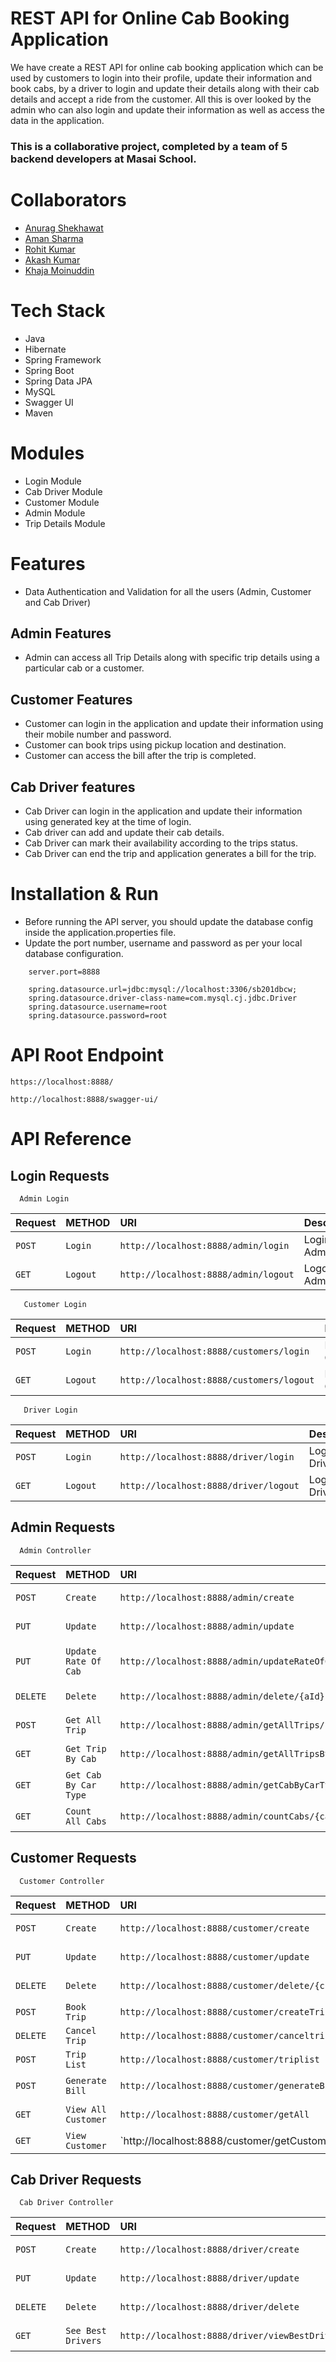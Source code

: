# REST API for Online Cab Booking Application

We have create a REST API for online cab booking application which can be used by customers to login into their profile, update their information and 
book cabs, by a driver to login and update their details along with their cab details and accept a ride from the customer. All this is over looked by the 
admin who can also login and update their information as well as access the data in the application. 

### This is a collaborative project, completed by a team of 5 backend developers at Masai School.

# Collaborators

- [Anurag Shekhawat](https://github.com/Anurag-shekawat)
- [Aman Sharma](https://github.com/Aman103767)
- [Rohit Kumar](https://github.com/RohitJsr)
- [Akash Kumar](https://github.com/akashkumar124)
- [Khaja Moinuddin](https://github.com/KhajaMoinuddin9836)

# Tech Stack
- Java
- Hibernate
- Spring Framework
- Spring Boot
- Spring Data JPA
- MySQL
- Swagger UI
- Maven

# Modules

- Login Module
- Cab Driver Module
- Customer Module
- Admin Module
- Trip Details Module

# Features

- Data Authentication and Validation for all the users (Admin, Customer and Cab Driver)

## Admin Features
- Admin can access all Trip Details along with specific trip details using a particular cab or a customer.


## Customer Features
- Customer can login in the application and update their information using their mobile number and password.
- Customer can book trips using pickup location and destination.
- Customer can access the bill after the trip is completed.


## Cab Driver features
- Cab Driver can login in the application and update their information using generated key at the time of login.
- Cab driver can add and update their cab details.
- Cab Driver can mark their availability according to the trips status.
- Cab Driver can end the trip and application generates a bill for the trip.

# Installation & Run
 - Before running the API server, you should update the database config inside the application.properties file.
- Update the port number, username and password as per your local database configuration.

```
    server.port=8888

    spring.datasource.url=jdbc:mysql://localhost:3306/sb201dbcw;
    spring.datasource.driver-class-name=com.mysql.cj.jdbc.Driver
    spring.datasource.username=root
    spring.datasource.password=root
```

# API Root Endpoint
```
https://localhost:8888/
```
```
http://localhost:8888/swagger-ui/
```
# API Reference

## Login Requests

```http
  Admin Login
```
| Request | METHOD     |  URI | Description                |
| :-------- | :------- | :----- | :------------------------- |
| `POST` | `Login` | `http://localhost:8888/admin/login` | Login Admin |
| `GET` | `Logout` | `http://localhost:8888/admin/logout` | Logout Admin |

```http
   Customer Login
```
| Request | METHOD     |  URI | Description                |
| :-------- | :------- | :----- | :------------------------- |
| `POST` | `Login` | `http://localhost:8888/customers/login` | Login Customer |
| `GET` | `Logout` | `http://localhost:8888/customers/logout` | Logout Customer |

```http
   Driver Login
```
| Request | METHOD     |  URI | Description                |
| :-------- | :------- | :----- | :------------------------- |
| `POST` | `Login` | `http://localhost:8888/driver/login` | Login Driver |
| `GET` | `Logout` | `http://localhost:8888/driver/logout` | Logout Driver |

## Admin Requests

```http
  Admin Controller
```

| Request | METHOD     |  URI | Description                |
| :-------- | :------- | :----- | :------------------------- |
| `POST` | `Create` | `http://localhost:8888/admin/create` | Create Admin |
| `PUT` | `Update` | `http://localhost:8888/admin/update` | Update Admin |
| `PUT` | `Update Rate Of Cab` | `http://localhost:8888/admin/updateRateOfCab` | Update Rate Of Cab |
| `DELETE` | `Delete` | `http://localhost:8888/admin/delete/{aId}` | Delete Admin |
| `POST` | `Get All Trip` | `http://localhost:8888/admin/getAllTrips/{adminId}` | Show All Trip |
| `GET` | `Get Trip By Cab` | `http://localhost:8888/admin/getAllTripsByCab/{cabId}/{adminId}` | Get All Trip By Cab ID |
| `GET` | `Get Cab By Car Type` | `http://localhost:8888/admin/getCabByCarType/{carType}` | Get Cab By Car Type |
| `GET` | `Count All Cabs` | `http://localhost:8888/admin/countCabs/{carType}` | Count All Cabs |


## Customer Requests

```http
  Customer Controller
```

| Request | METHOD     |  URI | Description                |
| :-------- | :------- | :----- | :------------------------- |
| `POST` | `Create` | `http://localhost:8888/customer/create` | Create Customer |
| `PUT` | `Update` | `http://localhost:8888/customer/update` | Update Customer |
| `DELETE` | `Delete` | `http://localhost:8888/customer/delete/{cId}` | Delete Customer |
| `POST` | `Book Trip` | `http://localhost:8888/customer/createTrip` | Book Trip |
| `DELETE` | `Cancel Trip` | `http://localhost:8888/customer/canceltrip` | Cancel Trip |
| `POST` | `Trip List` | `http://localhost:8888/customer/triplist` | Trip List |
| `POST` | `Generate Bill` | `http://localhost:8888/customer/generateBill` | Generate Bill |
| `GET`  |  `View All Customer` | `http://localhost:8888/customer/getAll`| View All Customer|
| `GET`  |  `View Customer` | `http://localhost:8888/customer/getCustomer/{customerId}


## Cab Driver Requests

```http
  Cab Driver Controller 
```

| Request | METHOD     |  URI | Description                |
| :-------- | :------- | :----- | :------------------------- |
| `POST` | `Create` | `http://localhost:8888/driver/create` | Create Cab Driver |
| `PUT` | `Update` | `http://localhost:8888/driver/update` | Update Cab Driver |
| `DELETE` | `Delete` | `http://localhost:8888/driver/delete` | Delete Cab Driver |
| `GET` | `See Best Drivers` | `http://localhost:8888/driver/viewBestDrivers` |View best drivers|
